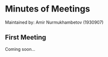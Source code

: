 # Minutes of Meetings

Maintained by: Amir Nurmukhambetov (1930907)

## First Meeting

Coming soon...
